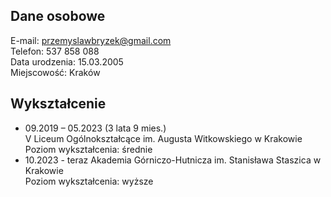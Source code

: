 ## Dane osobowe
E-mail: przemyslawbryzek@gmail.com  <br />
Telefon: 537 858 088  <br />
Data urodzenia: 15.03.2005  <br />
Miejscowość: Kraków
## Wykształcenie
* 09.2019 – 05.2023 (3 lata 9 mies.)  
    V Liceum Ogólnokształcące im. Augusta Witkowskiego w Krakowie <br />
    Poziom wykształcenia: średnie
* 10.2023 - teraz
    Akademia Górniczo-Hutnicza im. Stanisława Staszica w Krakowie <br />
    Poziom wykształcenia: wyższe

